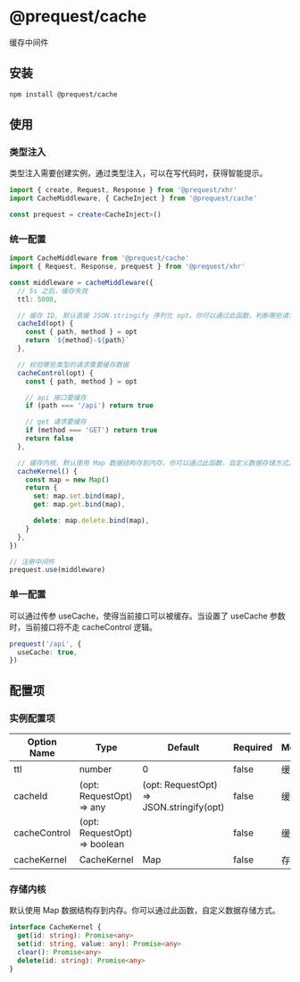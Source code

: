 # @prequest/cache

缓存中间件

## 安装

```bash
npm install @prequest/cache
```

## 使用

### 类型注入

类型注入需要创建实例，通过类型注入，可以在写代码时，获得智能提示。

```ts
import { create, Request, Response } from '@prequest/xhr'
import CacheMiddleware, { CacheInject } from '@prequest/cache'

const prequest = create<CacheInject>()
```

### 统一配置

```ts
import CacheMiddleware from '@prequest/cache'
import { Request, Response, prequest } from '@prequest/xhr'

const middleware = cacheMiddleware({
  // 5s 之后，缓存失效
  ttl: 5000,

  // 缓存 ID, 默认直接 JSON.stringify 序列化 opt。你可以通过此函数，判断哪些请求是相同请求。
  cacheId(opt) {
    const { path, method } = opt
    return `${method}-${path}`
  },

  // 校验哪些类型的请求需要缓存数据
  cacheControl(opt) {
    const { path, method } = opt

    // api 接口要缓存
    if (path === '/api') return true

    // get 请求要缓存
    if (method === 'GET') return true
    return false
  },

  // 缓存内核，默认使用 Map 数据结构存到内存。你可以通过此函数，自定义数据存储方式。
  cacheKernel() {
    const map = new Map()
    return {
      set: map.set.bind(map),
      get: map.get.bind(map),

      delete: map.delete.bind(map),
    }
  },
})

// 注册中间件
prequest.use(middleware)
```

### 单一配置

可以通过传参 useCache，使得当前接口可以被缓存。当设置了 useCache 参数时，当前接口将不走 cacheControl 逻辑。

```ts
prequest('/api', {
  useCache: true,
})
```

## 配置项

### 实例配置项

| Option Name  | Type                         | Default                                  | Required | Meaning  |
| ------------ | ---------------------------- | ---------------------------------------- | -------- | -------- |
| ttl          | number                       | 0                                        | false    | 缓存时间 |
| cacheId      | (opt: RequestOpt) => any     | (opt: RequestOpt) => JSON.stringify(opt) | false    | 缓存 ID  |
| cacheControl | (opt: RequestOpt) => boolean |                                          | false    | 缓存策略 |
| cacheKernel  | CacheKernel                  | Map                                      | false    | 存储内核 |

### 存储内核

默认使用 Map 数据结构存到内存。你可以通过此函数，自定义数据存储方式。

```ts
interface CacheKernel {
  get(id: string): Promise<any>
  set(id: string, value: any): Promise<any>
  clear(): Promise<any>
  delete(id: string): Promise<any>
}
```
